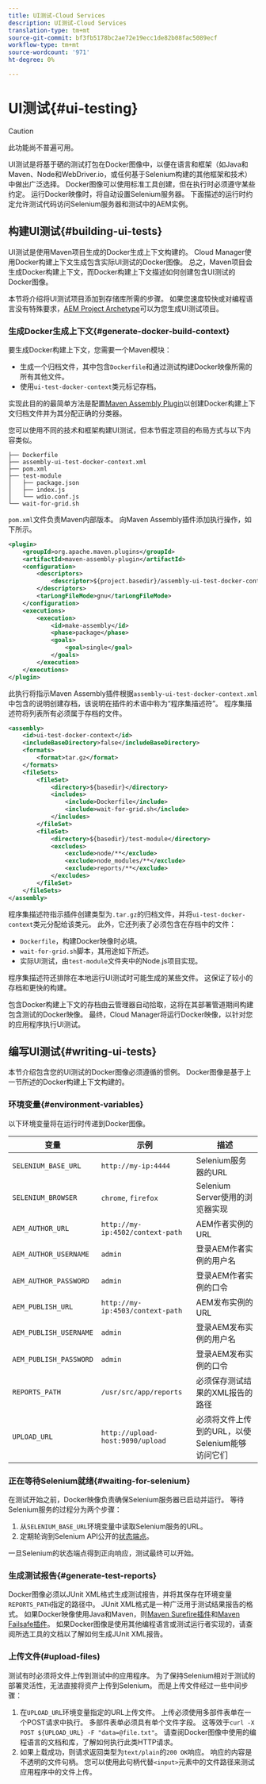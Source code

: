 ```yaml
---
title: UI测试-Cloud Services
description: UI测试-Cloud Services
translation-type: tm+mt
source-git-commit: bf3fb5178bc2ae72e19ecc1de82b08fac5089ecf
workflow-type: tm+mt
source-wordcount: '971'
ht-degree: 0%

---
```



# UI测试{#ui-testing}

>[!CAUTION]
>
>此功能尚不普遍可用。


UI测试是将基于硒的测试打包在Docker图像中，以便在语言和框架（如Java和Maven、Node和WebDriver.io，或任何基于Selenium构建的其他框架和技术）中做出广泛选择。 Docker图像可以使用标准工具创建，但在执行时必须遵守某些约定。 运行Docker映像时，将自动设置Selenium服务器。 下面描述的运行时约定允许测试代码访问Selenium服务器和测试中的AEM实例。

## 构建UI测试{#building-ui-tests}

UI测试是使用Maven项目生成的Docker生成上下文构建的。 Cloud Manager使用Docker构建上下文生成包含实际UI测试的Docker图像。 总之，Maven项目会生成Docker构建上下文，而Docker构建上下文描述如何创建包含UI测试的Docker图像。

本节将介绍将UI测试项目添加到存储库所需的步骤。 如果您速度较快或对编程语言没有特殊要求，[AEM Project Archetype](https://github.com/adobe/aem-project-archetype)可以为您生成UI测试项目。

### 生成Docker生成上下文{#generate-docker-build-context}

要生成Docker构建上下文，您需要一个Maven模块：

- 生成一个归档文件，其中包含`Dockerfile`和通过测试构建Docker映像所需的所有其他文件。
- 使用`ui-test-docker-context`类元标记存档。

实现此目的的最简单方法是配置[Maven Assembly Plugin](http://maven.apache.org/plugins/maven-assembly-plugin/)以创建Docker构建上下文归档文件并为其分配正确的分类器。

您可以使用不同的技术和框架构建UI测试，但本节假定项目的布局方式与以下内容类似。

```
├── Dockerfile
├── assembly-ui-test-docker-context.xml
├── pom.xml
├── test-module
│   ├── package.json
│   ├── index.js
│   └── wdio.conf.js
└── wait-for-grid.sh
```

`pom.xml`文件负责Maven内部版本。 向Maven Assembly插件添加执行操作，如下所示。

```xml
<plugin>
    <groupId>org.apache.maven.plugins</groupId>
    <artifactId>maven-assembly-plugin</artifactId>
    <configuration>
        <descriptors>
            <descriptor>${project.basedir}/assembly-ui-test-docker-context.xml</descriptor>
        </descriptors>
        <tarLongFileMode>gnu</tarLongFileMode>
    </configuration>
    <executions>
        <execution>
            <id>make-assembly</id>
            <phase>package</phase>
            <goals>
                <goal>single</goal>
            </goals>
        </execution>
    </executions>
</plugin>
```

此执行将指示Maven Assembly插件根据`assembly-ui-test-docker-context.xml`中包含的说明创建存档，该说明在插件的术语中称为“程序集描述符”。 程序集描述符将列表所有必须属于存档的文件。

```xml
<assembly>
    <id>ui-test-docker-context</id>
    <includeBaseDirectory>false</includeBaseDirectory>
    <formats>
        <format>tar.gz</format>
    </formats>
    <fileSets>
        <fileSet>
            <directory>${basedir}</directory>
            <includes>
                <include>Dockerfile</include>
                <include>wait-for-grid.sh</include>
            </includes>
        </fileSet>
        <fileSet>
            <directory>${basedir}/test-module</directory>
            <excludes>
                <exclude>node/**</exclude>
                <exclude>node_modules/**</exclude>
                <exclude>reports/**</exclude>
            </excludes>
        </fileSet>
    </fileSets>
</assembly>
```

程序集描述符指示插件创建类型为`.tar.gz`的归档文件，并将`ui-test-docker-context`类元分配给该类元。 此外，它还列表了必须包含在存档中的文件：

- `Dockerfile`，构建Docker映像时必填。
- `wait-for-grid.sh`脚本，其用途如下所述。
- 实际UI测试，由`test-module`文件夹中的Node.js项目实现。

程序集描述符还排除在本地运行UI测试时可能生成的某些文件。 这保证了较小的存档和更快的构建。

包含Docker构建上下文的存档由云管理器自动拾取，这将在其部署管道期间构建包含测试的Docker映像。 最终，Cloud Manager将运行Docker映像，以针对您的应用程序执行UI测试。

## 编写UI测试{#writing-ui-tests}

本节介绍包含您的UI测试的Docker图像必须遵循的惯例。 Docker图像是基于上一节所述的Docker构建上下文构建的。

### 环境变量{#environment-variables}

以下环境变量将在运行时传递到Docker图像。

| 变量 | 示例 | 描述 |
|---|---|---|
| `SELENIUM_BASE_URL` | `http://my-ip:4444` | Selenium服务器的URL |
| `SELENIUM_BROWSER` | `chrome`, `firefox` | Selenium Server使用的浏览器实现 |
| `AEM_AUTHOR_URL` | `http://my-ip:4502/context-path` | AEM作者实例的URL |
| `AEM_AUTHOR_USERNAME` | `admin` | 登录AEM作者实例的用户名 |
| `AEM_AUTHOR_PASSWORD` | `admin` | 登录AEM作者实例的口令 |
| `AEM_PUBLISH_URL` | `http://my-ip:4503/context-path` | AEM发布实例的URL |
| `AEM_PUBLISH_USERNAME` | `admin` | 登录AEM发布实例的用户名 |
| `AEM_PUBLISH_PASSWORD` | `admin` | 登录AEM发布实例的口令 |
| `REPORTS_PATH` | `/usr/src/app/reports` | 必须保存测试结果的XML报告的路径 |
| `UPLOAD_URL` | `http://upload-host:9090/upload` | 必须将文件上传到的URL，以使Selenium能够访问它们 |

### 正在等待Selenium就绪{#waiting-for-selenium}

在测试开始之前，Docker映像负责确保Selenium服务器已启动并运行。 等待Selenium服务的过程分为两个步骤：

1. 从`SELENIUM_BASE_URL`环境变量中读取Selenium服务的URL。
2. 定期轮询到Selenium API公开的[状态端点](https://github.com/SeleniumHQ/docker-selenium/#waiting-for-the-grid-to-be-ready)。

一旦Selenium的状态端点得到正向响应，测试最终可以开始。

### 生成测试报告{#generate-test-reports}

Docker图像必须以JUnit XML格式生成测试报告，并将其保存在环境变量`REPORTS_PATH`指定的路径中。 JUnit XML格式是一种广泛用于测试结果报告的格式。 如果Docker映像使用Java和Maven，则[Maven Surefire插件](https://maven.apache.org/surefire/maven-surefire-plugin/)和[Maven Failsafe插件](https://maven.apache.org/surefire/maven-failsafe-plugin/)。 如果Docker图像是使用其他编程语言或测试运行者实现的，请查阅所选工具的文档以了解如何生成JUnit XML报告。

### 上传文件(#upload-files)

测试有时必须将文件上传到测试中的应用程序。 为了保持Selenium相对于测试的部署灵活性，无法直接将资产上传到Selenium。 而是上传文件经过一些中间步骤：

1. 在`UPLOAD_URL`环境变量指定的URL上传文件。 上传必须使用多部件表单在一个POST请求中执行。 多部件表单必须具有单个文件字段。 这等效于`curl -X POST ${UPLOAD_URL} -F "data=@file.txt"`。 请查阅Docker图像中使用的编程语言的文档和库，了解如何执行此类HTTP请求。
2. 如果上载成功，则请求返回类型为`text/plain`的`200 OK`响应。 响应的内容是不透明的文件句柄。 您可以使用此句柄代替`<input>`元素中的文件路径来测试应用程序中的文件上传。
